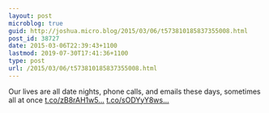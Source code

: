 ```yaml
---
layout: post
microblog: true
guid: http://joshua.micro.blog/2015/03/06/t573810185837355008.html
post_id: 38727
date: 2015-03-06T22:39:43+1100
lastmod: 2019-07-30T17:41:36+1100
type: post
url: /2015/03/06/t573810185837355008.html
---
```

Our lives are all date nights, phone calls, and emails these days, sometimes all at once [t.co/zB8rAH1w5...](http://t.co/zB8rAH1w5n) [t.co/sODYyY8ws...](http://t.co/sODYyY8ws9)
